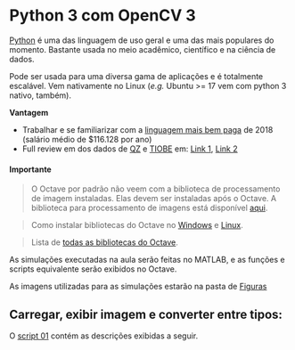 # Python 3 com OpenCV 3

[Python](https://www.python.org/) é uma das linguagem de uso geral e uma das mais populares do momento. Bastante usada no meio acadêmico, científico e na ciência de dados. 

Pode ser usada para uma diversa gama de aplicações e é totalmente escalável. Vem nativamente no Linux (*e.g.* Ubuntu >= 17 vem com python 3 nativo, também).

**Vantagem**
+ Trabalhar e se familiarizar com a [linguagem mais bem paga](https://qz.com/298635/these-programming-languages-will-earn-you-the-most-money/) de 2018 (salário médio de $116.128 por ano)
+ Full review em dos dados de [QZ](https://qz.com/298635/these-programming-languages-will-earn-you-the-most-money/) e [TIOBE](https://www.tiobe.com/tiobe-index/) em: [Link 1](https://medium.com/@ChallengeRocket/top-10-of-programming-languages-with-the-highest-salaries-in-2017-4390f468256e), [Link 2](https://www.youtube.com/watch?v=f3EbDbm8XqY&t=515s)



#### Importante

> O Octave por padrão não veem com a biblioteca de processamento de imagem instaladas. Elas devem ser instaladas após o Octave. A biblioteca para processamento de imagens está disponível [aqui](https://octave.sourceforge.io/image/index.html).

> Como instalar bibliotecas do Octave no [Windows](https://octave.org/doc/v4.2.2/Installing-and-Removing-Packages.html) e [Linux](https://askubuntu.com/questions/685038/how-can-i-install-a-package-from-octave-forge).

> Lista de [todas as bibliotecas do Octave](https://octave.sourceforge.io/packages.php).

As simulações executadas na aula serão feitas no MATLAB, e as funções e scripts equivalente serão exibidos no Octave.

As imagens utilizadas para as simulações estarão na pasta de [Figuras](../figs)

## Carregar, exibir imagem e converter entre tipos:

O [script 01](script_01__load_image.m) contém as descrições exibidas a seguir.